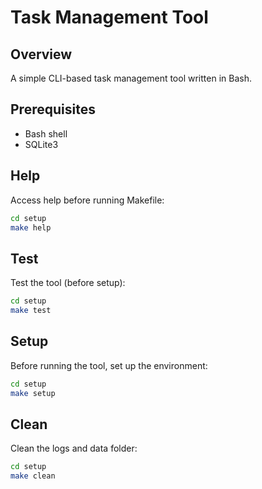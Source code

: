 
# Task Management Tool

## Overview
A simple CLI-based task management tool written in Bash.

## Prerequisites
- Bash shell
- SQLite3

## Help
Access help before running Makefile:
```bash
cd setup
make help
```

## Test
Test the tool (before setup):

```bash
cd setup
make test
```

## Setup
Before running the tool, set up the environment:

```bash
cd setup
make setup
```

## Clean
Clean the logs and data folder:
```bash
cd setup
make clean
```
